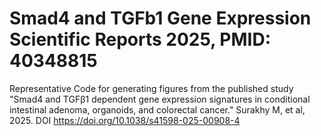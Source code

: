 # Smad4 and TGFb1 Gene Expression Scientific Reports 2025, PMID: 40348815
Representative Code for generating figures from the published study "Smad4 and TGFβ1 dependent gene expression signatures in conditional intestinal adenoma, organoids, and colorectal cancer." Surakhy M, et al, 2025. DOI https://doi.org/10.1038/s41598-025-00908-4
